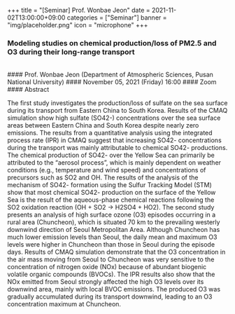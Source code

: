 ﻿+++
title = "[Seminar] Prof. Wonbae Jeon"
date = 2021-11-02T13:00:00+09:00
categories = ["Seminar"]
banner = "img/placeholder.png"
icon = "microphone"
+++
### Modeling studies on chemical production/loss of PM2.5 and O3 during their long-range transport
<br>
#### Prof. Wonbae Jeon (Department of Atmospheric Sciences, Pusan National University)
#### November 05, 2021 (Friday) 16:00
#### Zoom
<br>
#### Abstract

The first study investigates the production/loss of sulfate on the sea surface during its transport from Eastern China to South Korea. Results of the CMAQ simulation show high sulfate (SO42-) concentrations over the sea surface areas between Eastern China and South Korea despite nearly zero emissions. The results from a quantitative analysis using the integrated process rate (IPR) in CMAQ suggest that increasing SO42- concentrations during the transport was mainly attributable to chemical SO42- productions. The chemical production of SO42- over the Yellow Sea can primarily be attributed to the “aerosol process”, which is mainly dependent on weather conditions (e.g., temperature and wind speed) and concentrations of precursors such as SO2 and OH. The results of the analysis of the mechanism of SO42- formation using the Sulfur Tracking Model (STM) show that most chemical SO42- production on the surface of the Yellow Sea is the result of the aqueous-phase chemical reactions following the SO2 oxidation reaction (OH + SO2 → H2SO4 + HO2). The second study presents an analysis of high surface ozone (O3) episodes occurring in a rural area (Chuncheon), which is situated 70 km to the prevailing westerly downwind direction of Seoul Metropolitan Area. Although Chuncheon has much lower emission levels than Seoul, the daily mean and maximum O3 levels were higher in Chuncheon than those in Seoul during the episode days. Results of CMAQ simulation demonstrate that the O3 concentration in the air mass moving from Seoul to Chuncheon was very sensitive to the concentration of nitrogen oxide (NOx) because of abundant biogenic volatile organic compounds (BVOCs). The IPR results also show that the NOx emitted from Seoul strongly affected the high O3 levels over its downwind area, mainly with local BVOC emissions. The produced O3 was gradually accumulated during its transport downwind, leading to an O3 concentration maximum at Chuncheon.
